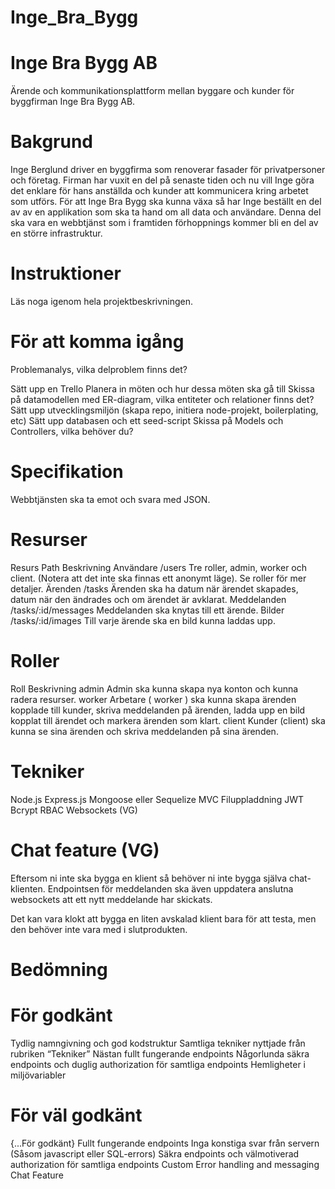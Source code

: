 # Inge_Bra_Bygg
# Inge Bra Bygg AB
Ärende och kommunikationsplattform mellan byggare och kunder för byggfirman Inge Bra Bygg AB.

# Bakgrund
Inge Berglund driver en byggfirma som renoverar fasader för privatpersoner och företag. Firman har vuxit en del på senaste tiden och nu vill Inge göra det enklare för hans anställda och kunder att kommunicera kring arbetet som utförs. För att Inge Bra Bygg ska kunna växa så har Inge beställt en del av av en applikation som ska ta hand om all data och användare. Denna del ska vara en webbtjänst som i framtiden förhoppnings kommer bli en del av en större infrastruktur.

# Instruktioner
Läs noga igenom hela projektbeskrivningen.

# För att komma igång
Problemanalys, vilka delproblem finns det?

Sätt upp en Trello
Planera in möten och hur dessa möten ska gå till
Skissa på datamodellen med ER-diagram, vilka entiteter och relationer finns det?
Sätt upp utvecklingsmiljön (skapa repo, initiera node-projekt, boilerplating, etc)
Sätt upp databasen och ett seed-script
Skissa på Models och Controllers, vilka behöver du?
# Specifikation
Webbtjänsten ska ta emot och svara med JSON.

# Resurser
Resurs	Path	Beskrivning
Användare	/users	Tre roller, admin, worker och client. (Notera att det inte ska finnas ett anonymt läge). Se roller för mer detaljer.
Ärenden	/tasks	Ärenden ska ha datum när ärendet skapades, datum när den ändrades och om ärendet är avklarat.
Meddelanden	/tasks/:id/messages	Meddelanden ska knytas till ett ärende.
Bilder	/tasks/:id/images	Till varje ärende ska en bild kunna laddas upp.
# Roller
Roll	Beskrivning
admin	Admin ska kunna skapa nya konton och kunna radera resurser.
worker	Arbetare ( worker ) ska kunna skapa ärenden kopplade till kunder, skriva meddelanden på ärenden, ladda upp en bild kopplat till ärendet och markera ärenden som klart.
client	Kunder (client) ska kunna se sina ärenden och skriva meddelanden på sina ärenden.
# Tekniker
Node.js
Express.js
Mongoose eller Sequelize
MVC
Filuppladdning
JWT
Bcrypt
RBAC
Websockets (VG)
# Chat feature (VG)
Eftersom ni inte ska bygga en klient så behöver ni inte bygga själva chat-klienten. Endpointsen för meddelanden ska även uppdatera anslutna websockets att ett nytt meddelande har skickats.

Det kan vara klokt att bygga en liten avskalad klient bara för att testa, men den behöver inte vara med i slutprodukten.

# Bedömning
# För godkänt
Tydlig namngivning och god kodstruktur
Samtliga tekniker nyttjade från rubriken “Tekniker”
Nästan fullt fungerande endpoints
Någorlunda säkra endpoints och duglig authorization för samtliga endpoints
Hemligheter i miljövariabler
# För väl godkänt
{...För godkänt}
Fullt fungerande endpoints
Inga konstiga svar från servern (Såsom javascript eller SQL-errors)
Säkra endpoints och välmotiverad authorization för samtliga endpoints
Custom Error handling and messaging
Chat Feature